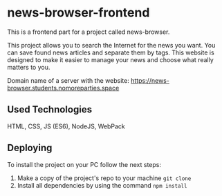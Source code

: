 # news-browser-frontend
This is a frontend part for a project called news-browser.

This project allows you to search the Internet for the news you want. You can save found news articles and separate them by tags. This website is designed to make it easier to manage your news and choose what really matters to you. 

Domain name of a server with the website: https://news-browser.students.nomoreparties.space

## Used Technologies

HTML, CSS, JS (ES6), NodeJS, WebPack

## Deploying

To install the project on your PC follow the next steps:

1. Make a copy of the project's repo to your machine `git clone`
2. Install all dependencies by using the command `npm install`
